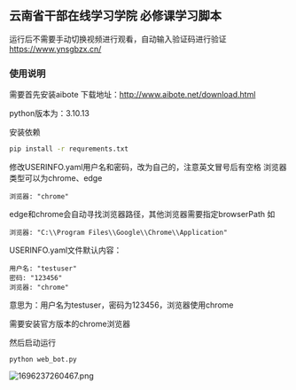 ## 云南省干部在线学习学院 必修课学习脚本
运行后不需要手动切换视频进行观看，自动输入验证码进行验证
https://www.ynsgbzx.cn/

### 使用说明
需要首先安装aibote
下载地址：http://www.aibote.net/download.html

python版本为：3.10.13

安装依赖
```bash
pip install -r requrements.txt
```

修改USERINFO.yaml用户名和密码，改为自己的，注意英文冒号后有空格
浏览器类型可以为chrome、edge
```
浏览器: "chrome"
```

edge和chrome会自动寻找浏览器路径，其他浏览器需要指定browserPath
如
```
浏览器: "C:\\Program Files\\Google\\Chrome\\Application"
```

USERINFO.yaml文件默认内容：
```
用户名: "testuser"
密码: "123456"
浏览器: "chrome"
```
意思为：用户名为testuser，密码为123456，浏览器使用chrome

需要安装官方版本的chrome浏览器

然后启动运行
```
python web_bot.py
```

![1696237260467.png](https://img1.imgtp.com/2023/10/02/kjWxcxXm.png)
